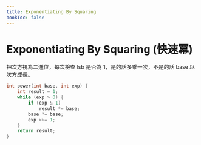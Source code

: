 ```yaml
---
title: Exponentiating By Squaring
bookToc: false
---
```



# Exponentiating By Squaring (快速冪)

把次方視為二進位，每次檢查 lsb 是否為 1，是的話多乘一次，不是的話 base 以次方成長。

```c++
int power(int base, int exp) {
    int result = 1;
    while (exp > 0) {
        if (exp & 1)
            result *= base;
        base *= base;
        exp >>= 1;
    }
    return result;
}
```